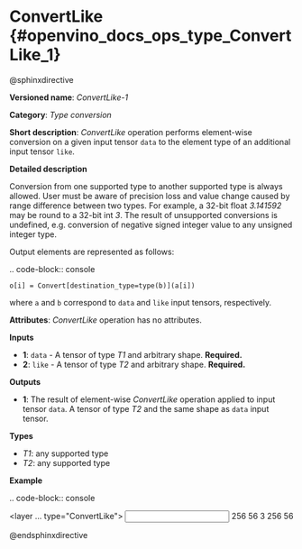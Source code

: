 # ConvertLike {#openvino_docs_ops_type_ConvertLike_1}

@sphinxdirective

**Versioned name**: *ConvertLike-1*

**Category**: *Type conversion*

**Short description**: *ConvertLike* operation performs element-wise conversion on a given input tensor ``data`` to the element type of an additional input tensor ``like``.

**Detailed description**

Conversion from one supported type to another supported type is always allowed. User must be aware of precision loss and value change caused by range difference between two types. For example, a 32-bit float *3.141592* may be round to a 32-bit int *3*. The result of unsupported conversions is undefined, e.g. conversion of negative signed integer value to any unsigned integer type.

Output elements are represented as follows:

.. code-block:: console

    o[i] = Convert[destination_type=type(b)](a[i])

where ``a`` and ``b`` correspond to ``data`` and ``like`` input tensors, respectively.

**Attributes**: *ConvertLike* operation has no attributes.

**Inputs**

* **1**: ``data`` - A tensor of type *T1* and arbitrary shape. **Required.**
* **2**: ``like`` - A tensor of type *T2* and arbitrary shape. **Required.**

**Outputs**

* **1**: The result of element-wise *ConvertLike* operation applied to input tensor ``data``. A tensor of type *T2* and the same shape as ``data`` input tensor.

**Types**

* *T1*: any supported type
* *T2*: any supported type

**Example**

.. code-block:: console
   
   <layer ... type="ConvertLike">
       <input>
           <port id="0">        <!-- type: int32 -->
               <dim>256</dim>
               <dim>56</dim>
           </port>
           <port id="1">        <!-- type: float32 -->
               <dim>3</dim>     <!-- any data -->
           </port>
       </input>
       <output>
           <port id="2">        <!-- result type: float32 -->
               <dim>256</dim>
               <dim>56</dim>
           </port>
       </output>
   </layer>

@endsphinxdirective

